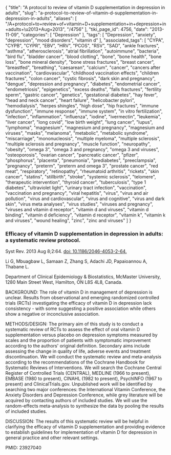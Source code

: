 {
    "title": "A protocol to review of vitamin D supplementation in depression in adults",
    "slug": "a-protocol-to-review-of-vitamin-d-supplementation-in-depression-in-adults",
    "aliases": [
        "/A+protocol+to+review+of+vitamin+D+supplementation+in+depression+in+adults+\u2013+Aug+2013",
        "/4756"
    ],
    "tiki_page_id": 4756,
    "date": "2013-11-09",
    "categories": [
        "Depression"
    ],
    "tags": [
        "Depression",
        "anxiety",
        "depression",
        "mood disorders",
        "vitamin d"
    ],
    "associated_tags": [
        "CYPA",
        "CYPB",
        "CYPR",
        "EBV",
        "HRV",
        "PCOS",
        "RSV",
        "SAD",
        "ankle fractures",
        "asthma",
        "atherosclerosis",
        "atrial fibrillation",
        "autoimmune",
        "bacteria",
        "bird flu",
        "bladder cancer",
        "blood clotting",
        "bone",
        "bone health",
        "bone loss",
        "bone mineral density",
        "bone stress fractures",
        "breast cancer",
        "breastfed",
        "breathing",
        "caesarean",
        "calcium",
        "cancer",
        "cancers after vaccination",
        "cardiovascular",
        "childhood vaccination effects",
        "children fractures",
        "colon cancer",
        "cystic fibrosis",
        "dark skin and pregnancy",
        "dengue",
        "depression and pregnancy",
        "diabetes",
        "endometrial cancer",
        "endometriosis",
        "epigenetics",
        "excess deaths",
        "falls fractures",
        "fertility sperm",
        "gastric cancer",
        "genetics",
        "gestational diabetes",
        "hay fever",
        "head and neck cancer",
        "heart failure",
        "helicobacter pylori",
        "hemodialysis",
        "herpes shingles",
        "high dose",
        "hip fractures",
        "immune dysfunction",
        "immune response",
        "immune system",
        "in vitro fertilization",
        "infection",
        "inflammation",
        "influenza",
        "iodine",
        "ivermectin",
        "leukemia",
        "liver cancer",
        "long covid",
        "low birth weight",
        "lung cancer",
        "lupus",
        "lymphoma",
        "magnesium",
        "magnesium and pregnancy",
        "magnesium and viruses",
        "masks",
        "melanoma",
        "metabolic",
        "metabolic syndrome",
        "miscarriage",
        "mononucleosis",
        "multiple myeloma",
        "multiple sclerosis",
        "multiple sclerosis and pregnancy",
        "muscle function",
        "neuropathy",
        "obesity",
        "omega 3",
        "omega 3 and pregnancy",
        "omega 3 and viruses",
        "osteoporosis",
        "ovarian cancer",
        "pancreatic cancer",
        "pfizer",
        "phosphorus",
        "placenta",
        "pneumonia",
        "prediabetes",
        "preeclampsia",
        "pregnancy",
        "preterm",
        "preterm and omega 3",
        "prostate cancer",
        "red meat",
        "respiratory",
        "retinopathy",
        "rheumatoid arthritis",
        "rickets",
        "skin cancer",
        "statins",
        "stillbirth",
        "stroke",
        "systemic sclerosis",
        "telomere",
        "therapeutic intervention",
        "thyroid cancer",
        "tuberculosis",
        "type 1 diabetes",
        "ultraviolet light",
        "urinary tract infection",
        "vaccination",
        "vaccination and pregnancy",
        "viral hepatitis",
        "virus",
        "virus and air pollution",
        "virus and cardiovascular",
        "virus and cognitive",
        "virus and dark skin",
        "virus meta analyses",
        "virus studies",
        "viruses and pregnancy",
        "viruses and vitamin d receptor",
        "vitamin d and viruses",
        "vitamin d binding",
        "vitamin d deficiency",
        "vitamin d receptor",
        "vitamin k",
        "vitamin k and viruses",
        "wound healing",
        "zinc",
        "zinc and viruses"
    ]
}


### Efficacy of vitamin D supplementation in depression in adults: a systematic review protocol.

Syst Rev. 2013 Aug 8;2:64. [doi: 10.1186/2046-4053-2-64.](https://doi.org/10.1186/2046-4053-2-64.)

Li G, Mbuagbaw L, Samaan Z, Zhang S, Adachi JD, Papaioannou A, Thabane L.

Department of Clinical Epidemiology & Biostatistics, McMaster University, 1280 Main Street West, Hamilton, ON L8S 4L8, Canada.

BACKGROUND: The role of vitamin D in management of depression is unclear. Results from observational and emerging randomized controlled trials (RCTs) investigating the efficacy of vitamin D in depression lack consistency - with some suggesting a positive association while others show a negative or inconclusive association.

METHODS/DESIGN: The primary aim of this study is to conduct a systematic review of RCTs to assess the effect of oral vitamin D supplementation versus placebo on depression symptoms measured by scales and the proportion of patients with symptomatic improvement according to the authors' original definition. Secondary aims include assessing the change in quality of life, adverse events and treatment discontinuation. We will conduct the systematic review and meta-analysis according to the recommendations of the Cochrane Handbook for Systematic Reviews of Interventions. We will search the Cochrane Central Register of Controlled Trials (CENTRAL), MEDLINE (1966 to present), EMBASE (1980 to present), CINAHL (1982 to present), PsychINFO (1967 to present) and ClinicalTrials.gov. Unpublished work will be identified by searching two major conferences: the International Vitamin Conference, the Anxiety Disorders and Depression Conference, while grey literature will be acquired by contacting authors of included studies. We will use the random-effects meta-analysis to synthesize the data by pooling the results of included studies.

DISCUSSION: The results of this systematic review will be helpful in clarifying the efficacy of vitamin D supplementation and providing evidence to establish guidelines for implementation of vitamin D for depression in general practice and other relevant settings.

PMID:    23927040